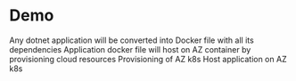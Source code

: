 # Demo
Any dotnet application will be converted into Docker file with all its dependencies
Application docker file will host on AZ container by provisioning cloud resources
Provisioning of AZ k8s
Host application on AZ k8s
